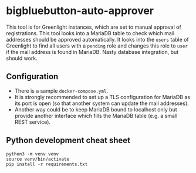 # bigbluebutton-auto-approver

This tool is for Greenlight instances, which are set to manual approval of registrations. This tool looks into a MariaDB table to check which mail addresses should be approved automatically. It looks into the `users` table of Greenlight to find all users with a `pending` role and changes this role to `user` if the mail address is found in MariaDB. Nasty database integration, but should work.

## Configuration

- There is a sample `docker-compose.yml`.
- It is strongly recommended to set up a TLS configuration for MariaDB as its port is open (so that another system can update the mail addresses).
- Another way could be to keep MariaDB bound to localhost only but provide another interface which fills the MariaDB table (e.g. a small REST service).

## Python development cheat sheet

```
python3 -m venv venv
source venv/bin/activate
pip install -r requirements.txt
```
